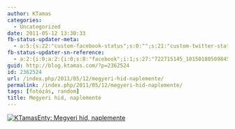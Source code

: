 ```yaml
---
author: KTamas
categories:
  - Uncategorized
date: 2011-05-12 13:30:33
fb-status-updater-meta:
  - a:5:{s:22:"custom-facebook-status";s:0:"";s:21:"custom-twitter-status";s:0:"";s:7:"fb-push";s:1:"1";s:7:"tw-push";s:1:"1";s:4:"push";s:1:"1";}
fb-status-updater-sn-reference:
  - a:2:{i:0;a:2:{i:0;s:8:"facebook";i:1;s:27:"722715145_10150180509845146";}i:1;a:2:{i:0;s:7:"twitter";i:1;s:17:"68639207702269955";}}
guid: http://blog.ktamas.com/?p=2362524
id: 2362524
url: /index.php/2011/05/12/megyeri-hid-naplemente/
permalink: /index.php/2011/05/12/megyeri-hid-naplemente/
tags: [fotózás, random]
title: Megyeri hid, naplemente
---
```


[<img src="http://img3.indafoto.hu/7/1/37531_a003d3c58568435ab3c440f97f1e953e/11666707_b23b942d97bb5f5654fa6702bfd0a0d1_m.jpg" title="KTamasEnty: Megyeri hid, naplemente" alt="KTamasEnty: Megyeri hid, naplemente" border="0" />](http://indafoto.hu/ktamasenty/image/11666707-b23b942d/276039 "KTamasEnty: Megyeri hid, naplemente")
